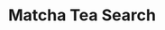 ---
slug: "/matcha-tea-search-home"
title: "Matcha Tea Search"
descriptionMain: "Find local Matcha using Yelps Graphql API and Google Maps"
descriptionSecondary: "An application made to locate nearby Matcha, users are able to search up to a 25 mile radius and display 25 business results, each result gives the ability for step-by-step directions using Google Maps URL"
imageOne: ../assets/images/project-images/matcha-tea-search/matcha-tea-search-home.jpeg
githubLink: "https://github.com/Ajsalemo/Matcha-Tea-Search"
websiteLink: "https://matcha-finder.netlify.com/"
---